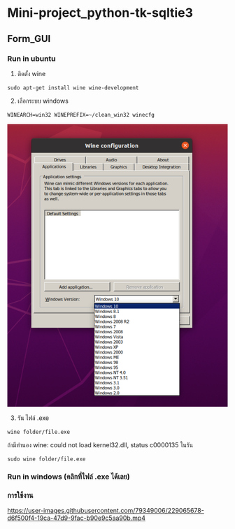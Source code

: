 # Mini-project_python-tk-sqltie3
## Form_GUI
### Run in ubuntu 
1. ติดตั้ง wine
```
sudo apt-get install wine wine-development
```
2. เลือกระบบ windows
```
WINEARCH=win32 WINEPREFIX=~/clean_win32 winecfg
```

<p align="center">
<img src=img/win.png>
</p>

3. รัน ไฟล์ .exe
```
wine folder/file.exe
```
ถ้ามีทำนอง wine: could not load kernel32.dll, status c0000135 ในรัน

```
sudo wine folder/file.exe
```
### Run in windows (คลิกที่ไฟล์ .exe ได้เลย)

### การใช้งาน

https://user-images.githubusercontent.com/79349006/229065678-d6f500f4-19ca-47d9-9fac-b90e9c5aa90b.mp4


